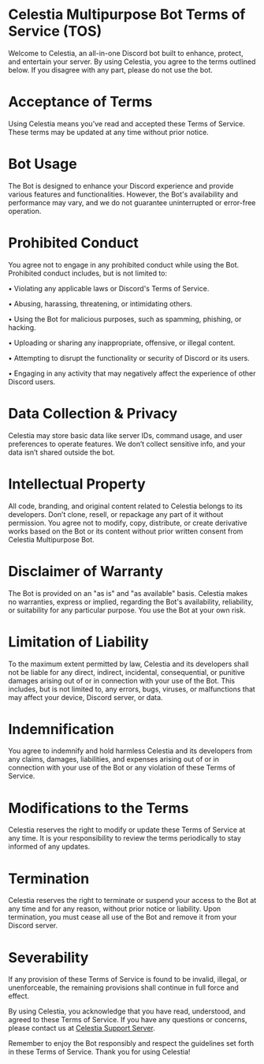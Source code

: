 # Celestia Multipurpose Bot Terms of Service (TOS)

Welcome to Celestia, an all-in-one Discord bot built to enhance, protect, and entertain your server. By using Celestia, you agree to the terms outlined below. If you disagree with any part, please do not use the bot.

# Acceptance of Terms
Using Celestia means you’ve read and accepted these Terms of Service. These terms may be updated at any time without prior notice.

# Bot Usage
The Bot is designed to enhance your Discord experience and provide various features and functionalities. However, the Bot's availability and performance may vary, and we do not guarantee uninterrupted or error-free operation.

# Prohibited Conduct
You agree not to engage in any prohibited conduct while using the Bot. Prohibited conduct includes, but is not limited to:

• Violating any applicable laws or Discord's Terms of Service.

• Abusing, harassing, threatening, or intimidating others.

• Using the Bot for malicious purposes, such as spamming, phishing, or hacking.

• Uploading or sharing any inappropriate, offensive, or illegal content.

• Attempting to disrupt the functionality or security of Discord or its users.

• Engaging in any activity that may negatively affect the experience of other Discord users.

# Data Collection & Privacy
Celestia may store basic data like server IDs, command usage, and user preferences to operate features. We don’t collect sensitive info, and your data isn’t shared outside the bot.

# Intellectual Property
All code, branding, and original content related to Celestia belongs to its developers. Don’t clone, resell, or repackage any part of it without permission. You agree not to modify, copy, distribute, or create derivative works based on the Bot or its content without prior written consent from Celestia Multipurpose Bot.

# Disclaimer of Warranty
The Bot is provided on an "as is" and "as available" basis. Celestia makes no warranties, express or implied, regarding the Bot's availability, reliability, or suitability for any particular purpose. You use the Bot at your own risk.

# Limitation of Liability
To the maximum extent permitted by law, Celestia and its developers shall not be liable for any direct, indirect, incidental, consequential, or punitive damages arising out of or in connection with your use of the Bot. This includes, but is not limited to, any errors, bugs, viruses, or malfunctions that may affect your device, Discord server, or data.

# Indemnification
You agree to indemnify and hold harmless Celestia and its developers from any claims, damages, liabilities, and expenses arising out of or in connection with your use of the Bot or any violation of these Terms of Service.

# Modifications to the Terms
Celestia reserves the right to modify or update these Terms of Service at any time. It is your responsibility to review the terms periodically to stay informed of any updates.

# Termination
Celestia reserves the right to terminate or suspend your access to the Bot at any time and for any reason, without prior notice or liability. Upon termination, you must cease all use of the Bot and remove it from your Discord server.

# Severability
If any provision of these Terms of Service is found to be invalid, illegal, or unenforceable, the remaining provisions shall continue in full force and effect.

By using Celestia, you acknowledge that you have read, understood, and agreed to these Terms of Service. If you have any questions or concerns, please contact us at [Celestia Support Server](https://discord.gg/khdzMEJrAz).

Remember to enjoy the Bot responsibly and respect the guidelines set forth in these Terms of Service. Thank you for using Celestia!
